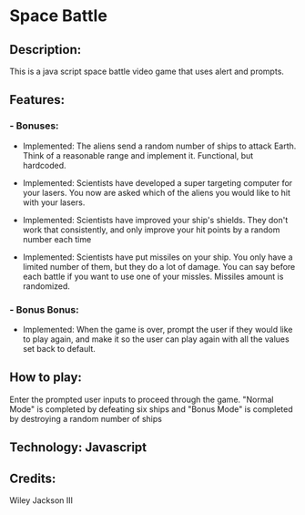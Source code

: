 # Space Battle

## Description:

  This is a java script space battle video game that uses alert and prompts. 

## Features:
   
### - Bonuses:
   - Implemented: The aliens send a random number of ships to attack Earth. Think of a reasonable range and implement it. 
     Functional, but hardcoded.

  -  Implemented: Scientists have developed a super targeting computer for your lasers. You now are asked which of the aliens you would like to hit with your            lasers. 

  - Implemented: Scientists have improved your ship's shields. They don't work that consistently, and only improve your hit points by a random number each time 
 
  - Implemented: Scientists have put missiles on your ship. You only have a limited number of them, but they do a lot of damage. You can say before each battle if       you want to use one of your missles. Missiles amount is randomized.
  
### - Bonus Bonus:
  
  - Implemented: When the game is over, prompt the user if they would like to play again, and make it so the user can play again with all the values set back to         default. 
  
## How to play:
  Enter the prompted user inputs to proceed through the game. "Normal Mode" is completed by defeating six ships and "Bonus Mode" is completed by destroying a         random number of ships

## Technology: Javascript
  
## Credits:
Wiley Jackson III 


